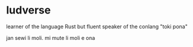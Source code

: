 # ludverse

learner of the language Rust but fluent speaker of the conlang "toki pona"

jan sewi li moli. mi mute li moli e ona
